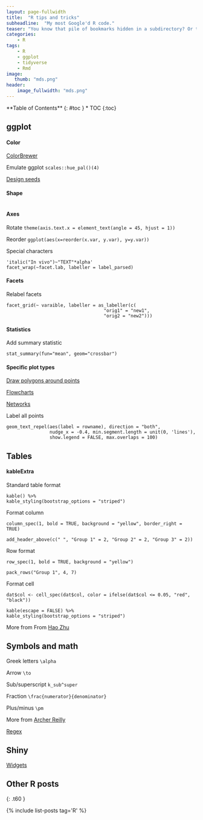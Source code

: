 ```yaml
---
layout: page-fullwidth
title:  "R tips and tricks"
subheadline:  "My most Google'd R code."
teaser: "You know that pile of bookmarks hidden in a subdirectory? Or those pages Google reminds you that you 'visited many times'? Here, I collect all my most Google'd R code in one place."
categories:
    - R
tags:
    - R
    - ggplot
    - tidyverse
    - Rmd
image:
   thumb: "mds.png"
header:
    image_fullwidth: "mds.png"
---
```

<div class="panel radius" markdown="1">
**Table of Contents**
{: #toc }
*  TOC
{:toc}
</div>

## ggplot

#### Color

<!--more-->

[ColorBrewer](https://colorbrewer2.org/)

Emulate ggplot `scales::hue_pal()(4)`

[Design seeds](https://www.design-seeds.com/)

#### Shape

<img class="t60" src="{{ site.urlimg }}ggplot2-shape-identity.png" alt="">

#### Axes

Rotate `theme(axis.text.x = element_text(angle = 45, hjust = 1))`

Reorder `ggplot(aes(x=reorder(x.var, y.var), y=y.var))`

Special characters 
```
'italic("In vivo")~"TEXT"*alpha'
facet_wrap(~facet.lab, labeller = label_parsed)
```

#### Facets

Relabel facets
```
facet_grid(~ varaible, labeller = as_labeller(c(
                                    "orig1" = "new1",
                                    "orig2 = "new2")))
```

#### Statistics

Add summary statistic
```
stat_summary(fun="mean", geom="crossbar")
```
               
#### Specific plot types

[Draw polygons around points](https://luisdva.github.io/rstats/Grouping-points/)

[Flowcharts](https://rich-iannone.github.io/DiagrammeR/graphs.html#node-edge-data-frames)

[Networks](https://rpubs.com/updragon/ggraph_tricks)

Label all points
```
geom_text_repel(aes(label = rowname), direction = "both",
                nudge_x = -0.4, min.segment.length = unit(0, 'lines'),
                show.legend = FALSE, max.overlaps = 100)
```

## Tables

#### kableExtra

Standard table format
```
kable() %>%
kable_styling(bootstrap_options = "striped")
```

Format column
```
column_spec(1, bold = TRUE, background = "yellow", border_right = TRUE)

add_header_above(c(" ", "Group 1" = 2, "Group 2" = 2, "Group 3" = 2))
```

Row format
```
row_spec(1, bold = TRUE, background = "yellow")

pack_rows("Group 1", 4, 7)
```

Format cell
```
dat$col <- cell_spec(dat$col, color = ifelse(dat$col <= 0.05, "red", "black"))

kable(escape = FALSE) %>%
kable_styling(bootstrap_options = "striped")
```

More from From [Hao Zhu](https://cran.r-project.org/web/packages/kableExtra/vignettes/awesome_table_in_html.html)

## Symbols and math

Greek letters `\alpha`

Arrow `\to`

Sub/superscript `k_sub^super`

Fraction `\frac{numerator}{denominator}`

Plus/minus `\pm`

More from [Archer Reilly](http://csrgxtu.github.io/2015/03/20/Writing-Mathematic-Fomulars-in-Markdown/)

[Regex](https://cheatography.com/davechild/cheat-sheets/regular-expressions/)

## Shiny

[Widgets](https://shiny.rstudio.com/tutorial/written-tutorial/lesson3/)

## Other R posts
{: .t60 }

{% include list-posts tag='R' %}